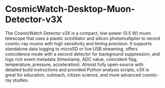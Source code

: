 # CosmicWatch-Desktop-Muon-Detector-v3X

The CosmicWatch Detector v3X is a compact, low-power (0.5 W) muon telescope that uses a plastic scintillator and silicon photomultiplier to record cosmic-ray muons with high sensitivity and timing precision. It supports standalone data logging to microSD or live USB streaming, offers coincidence mode with a second detector for background suppression, and logs rich event metadata (timestamp, ADC value, coincident flag, temperature, pressure, acceleration). Almost fully open-source with detailed build instructions and provided Python analysis scripts, v3X is great for education, outreach, citizen science, and more advanced cosmic-ray studies.

